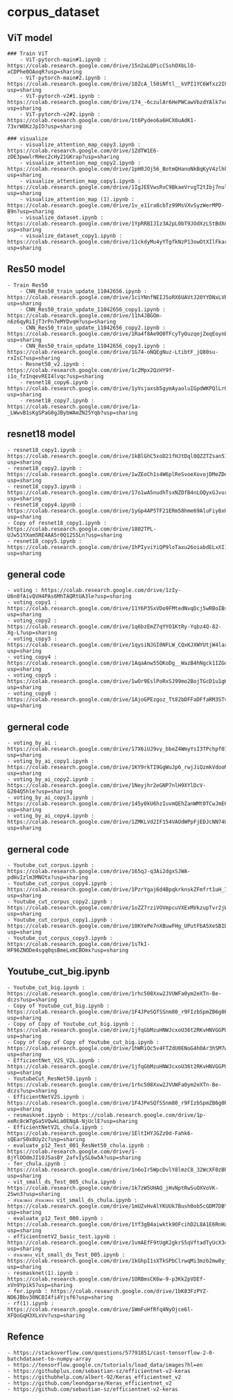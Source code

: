 # corpus_dataset

## ViT model
	### Train ViT
		- ViT-pytorch-main#1.ipynb : https://colab.research.google.com/drive/15n2aLQPicCSshOXbLlO-xCDPhe0OAoqR?usp=sharing
		- ViT-pytorch-main#2.ipynb : https://colab.research.google.com/drive/10ZcA_l50iNftl__kVPI1YC6Wfxz2IPR9?usp=sharing
		- ViT-pytorch-v2#1.ipynb : https://colab.research.google.com/drive/174_-6czulAr6HePWCawVbzdYAlk7vqGs?usp=sharing
		- ViT-pytorch-v2#2.ipynb : https://colab.research.google.com/drive/1t6Pydeo6a6HCX0uAdK1-73xrW8KzJpIO?usp=sharing
		
	### visualize
		- visualize_attention_map_copy3.ipynb : https://colab.research.google.com/drive/1ZdTW1E6-zDE3pwwlrRHec2cHy21GKrap?usp=sharing
		- visualize_attention_map_copy2.ipynb : https://colab.research.google.com/drive/1pH0JOj56_BotmQHanoNkBqKyV4zlhkmE?usp=sharing
		- visualize_attention_map_copy1.ipynb : https://colab.research.google.com/drive/1IgJEEVwsRvC9BkaeVrvgT2tIbj7nulDt?usp=sharing
		- visualize_attention_map (1).ipynb : https://colab.research.google.com/drive/1v_e11ra8cbTz99MsVXvSyzWerMPD-B9n?usp=sharing
		- visualize_dataset.ipynb : https://colab.research.google.com/drive/1YpRRBIJIz3A2pL0bT9JOdXzLStBdXnLj?usp=sharing
		- visualize_dataset_copy1.ipynb : https://colab.research.google.com/drive/11ckdyMu4yYTgfkNzP13owOtXIlFkaryl?usp=sharing

## Res50 model
	- Train Res50
		- CNN_Res50_train_update_11042656.ipynb : https://colab.research.google.com/drive/1ciYNnfNEIJ5oRX6UAVtJ20YYDNxLVBmb?usp=sharing
		- CNN_Res50_train_update_11042656_copy1.ipynb : https://colab.research.google.com/drive/11h4JBGOm-n6z6qyRiIjT3rPn7eMYDvqH?usp=sharing
		- CNN_Res50_train_update_11042656_copy2.ipynb : https://colab.research.google.com/drive/1Ra4f8Ae9Q0TFcyTyOuzqejZeqEoynBp2?usp=sharing
		- CNN_Res50_train_update_11042656_copy3.ipynb : https://colab.research.google.com/drive/1G74-oNQEgNuz-LtibtF_jQ80su-rxIsC?usp=sharing
		- Resnet50_v2.ipynb : https://colab.research.google.com/drive/1c2Mpx2QzHY9f-i1o_fzInqevREI4lvqc?usp=sharing
		- resnet18_copy6.ipynb : https://colab.research.google.com/drive/1yVsjaxsb5gymAyaoluIGpdWKPQlLrQBa?usp=sharing
		- resnet18_copy7.ipynb : https://colab.research.google.com/drive/1a-_LWwvB1sKgSPaG0gJBybWAmZN25Yqb?usp=sharing
		
## resnet18 model
	- resnet18_copy1.ipynb : https://colab.research.google.com/drive/1kBlGhC5xoD21fHJtDql0QZZTZsan51ei?usp=sharing
	- resnet18_copy2.ipynb : https://colab.research.google.com/drive/1wZEoCh1s4W6plReSvoeXovojDMeZDepk?usp=sharing
	- resnet18_copy3.ipynb : https://colab.research.google.com/drive/17o1wA5nudhTsxNZDfB4nLOQyxGJvurmt?usp=sharing
	- resnet18_copy4.ipynb : https://colab.research.google.com/drive/1yGp4AP5TF21ERm58hme69AluFiy8xH4u?usp=sharing
	- Copy of resnet18_copy1.ipynb : https://colab.research.google.com/drive/1802TPL-UJw51YXam5RE4AA5r0Q12S5Ln?usp=sharing
	- resnet18_copy5.ipynb : https://colab.research.google.com/drive/1hPIyviYiQP9loTaxu26oiabdELxXI1G_?usp=sharing

## general code
	- voting : https://colab.research.google.com/drive/1zIy-U6n0fAivQVH4PAs6MhTAQRtUA3le?usp=sharing
	- voting_copy1 : https://colab.research.google.com/drive/11Y6P3SxVDo9FMtedNvqDcj5wRBoIBsrO?usp=sharing
	- voting_copy2 : https://colab.research.google.com/drive/1q6bzEmZ7qYYO1KtRy-Yqbz4Q-82-Xg-L?usp=sharing
	- voting_copy3 : https://colab.research.google.com/drive/1qysiNJGI0NFLW_CQxKJXWYUtjW4laxUE?usp=sharing
	- voting_copy4 : https://colab.research.google.com/drive/1AqaAnw55QKoDg__WazB4hNgck1IZGdfh?usp=sharing
	- voting_copy5 : https://colab.research.google.com/drive/1wOr9EslPoRxSJ99mo2BojTGcD1u1gKHP?usp=sharing
	- voting_copy6 : https://colab.research.google.com/drive/1AjoGPEzgoz_Tt82bDFFaDFfaRM3STv8K?usp=sharing

## gerneral code
	- voting_by_ai : https://colab.research.google.com/drive/17X6iUJ9vy_bbeZ4WmyYsI3TPchpf0Izu?usp=sharing
	- voting_by_ai_copy1.ipynb : https://colab.research.google.com/drive/1KY9rkTI9GgWuJp6_rwjJiQzmkVdooNFr?usp=sharing
	- voting_by_ai_copy2.ipynb : https://colab.research.google.com/drive/1Neyjhr2eGNP7nlH9XYlDcV-G204Q5hle?usp=sharing
	- voting_by_ai_copy3.ipynb : https://colab.research.google.com/drive/145y0kU6hzIuvmQEhZanWMt0TCwJmE66K?usp=sharing
	- voting_by_ai_copy4.ipynb : https://colab.research.google.com/drive/1ZMKLVd2IF154VAOdWPpFjEDJcNN74UlZ?usp=sharing
	
## gerneral code
	- Youtube_cut_corpus.ipynb : https://colab.research.google.com/drive/165qJ-q3Ai2dgxSJWA-pdHvIzlm3MNOtx?usp=sharing
	- Youtube_cut_corpus_copy4.ipynb : https://colab.research.google.com/drive/1PzrYgaj6d4BpqkrknskZFmfrt1uH_7EG?usp=sharing
	- Youtube_cut_corpus_copy2.ipynb : https://colab.research.google.com/drive/1oZZ7rziVOVmpcuVXExMVkzupTvr2jWfl?usp=sharing
	- Youtube_cut_corpus_copy1.ipynb : https://colab.research.google.com/drive/10KYePe7nXBuwFHg_UPutFbA5XeSBID2p?usp=sharing
	- Youtube_cut_corpus_copy3.ipynb : https://colab.research.google.com/drive/1sTkI-HF96ZNODe4sgq0qsBmeLxmCBOmx?usp=sharing
	
## Youtube_cut_big.ipynb
	- Youtube_cut_big.ipynb : https://colab.research.google.com/drive/1rhc508Xxw2JVUWFa0ym2eXTn-Be-dczs?usp=sharing
	- Copy of Youtube_cut_big.ipynb : https://colab.research.google.com/drive/1F4JPeSQfSSnm80_r9FIzbSpmZB6g0Plu?usp=sharing
	- Copy of Copy of Youtube_cut_big.ipynb : https://colab.research.google.com/drive/1jfqGbMzuHNWJcxoU36t2RKvHNVGGPUWQ?usp=sharing
	- Copy of Copy of Copy of Youtube_cut_big.ipynb : https://colab.research.google.com/drive/1hWRiOc5v4FTZdU0ENoG4h0Ar3hSM7wO0?usp=sharing
	- EfficientNet_V2S_V2L.ipynb : https://colab.research.google.com/drive/1jfqGbMzuHNWJcxoU36t2RKvHNVGGPUWQ?usp=sharing
	- YoutubeCut_ResNet50.ipynb : https://colab.research.google.com/drive/1rhc508Xxw2JVUWFa0ym2eXTn-Be-dczs?usp=sharing
	- EfficientNetV2S.ipynb : https://colab.research.google.com/drive/1F4JPeSQfSSnm80_r9FIzbSpmZB6g0Plu?usp=sharing
	- resmasknet.ipynb : https://colab.research.google.com/drive/1p-xeRc8cW7gGa5VQwkLa0ENqA-NjUclE?usp=sharing
	- EfficientNetV2L_chula.ipynb : https://colab.research.google.com/drive/1EltIHYJGZz0d-Fahk6-sQEarS0x8Uy2c?usp=sharing
	- evaluate_p12_Test_001_ResNet50_chula.ipynb : https://colab.research.google.com/drive/1-8jYlOOdmJI10JSasBY_2afvIySL6w5A?usp=sharing
	- fer_chula.ipynb : https://colab.research.google.com/drive/1n6oIr5WpcDvlY8lmzC8_32WcXF0zBhY3?usp=sharing
	- vit_small_ds_Test_005_chula.ipynb : https://colab.research.google.com/drive/1k7zW5UHAQ_jHvNptRwSuOXVoVK-2Swn3?usp=sharing
	- สำเนาของ สำเนาของ vit_small_ds_chula.ipynb : https://colab.research.google.com/drive/1mUZvHvAlYKUUk7Bush0ob5cGDM7DBYn1?usp=sharing
	- evaluate_p12_Test_000.ipynb : https://colab.research.google.com/drive/1Yf3gB4aiwktk9OFcihD2L8A1E6RnHag5?usp=sharing
	- efficientnetV2_basic_test.ipynb : https://colab.research.google.com/drive/1vmAEfF9tUgK2gkrS5qVftadTyUcX343D?usp=sharing
	- สำเนาของ_vit_small_ds_Test_005.ipynb : https://colab.research.google.com/drive/1kGhpI1sXTkSPbClrwqMi3mzb2mw8yja0?usp=sharing
	- resmasknet(1).ipynb : https://colab.research.google.com/drive/1ORBmsCK6w-9-p3Kk2pVDEf-xVn9YpikS?usp=sharing
	- fer.ipynb : https://colab.research.google.com/drive/1bK83FzPYZ-NO6JBbv30NCBI4fi4Yjsf6?usp=sharing
	- rf(1).ipynb : https://colab.research.google.com/drive/1WmFuHfRfq4NyOjce6l-XFQoGqH3XLxVv?usp=sharing
	

## Refence
	- https://stackoverflow.com/questions/57791851/cast-tensorflow-2-0-batchdataset-to-numpy-array
	- https://tensorflow.google.cn/tutorials/load_data/images?hl=en
	- https://githubplus.com/sebastian-sz/efficientnet-v2-keras
	- https://githubhelp.com/albert-92/Keras_efficientnet_v2
	- https://github.com/leondgarse/Keras_efficientnet_v2
	- https://github.com/sebastian-sz/efficientnet-v2-keras
	
	
	
	
	